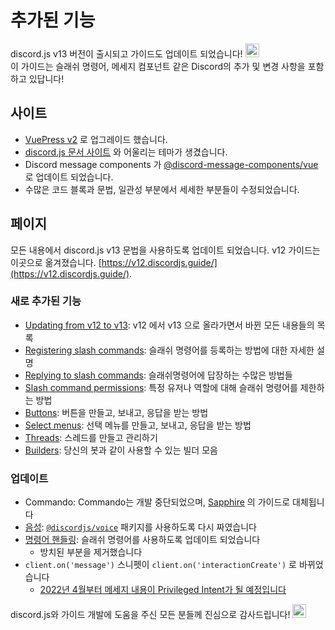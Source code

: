 <style scoped>
.emoji-container {
	display: inline-block;
}

.emoji-container .emoji-image {
	width: 1.375rem;
	height: 1.375rem;
	vertical-align: bottom;
}
</style>

# 추가된 기능

<DiscordMessages>
	<DiscordMessage profile="bot">
		<template #interactions>
			<DiscordInteraction
				profile="user"
				author="discord.js"
				:command="true"
			>업그레이드</DiscordInteraction>
		</template>
		discord.js v13 버전이 출시되고 가이드도 업데이트 되었습니다!
		<span class="emoji-container">
			<img class="emoji-image" title="tada" src="https://twemoji.maxcdn.com/v/13.1.0/72x72/1f389.png" alt="" />
		</span>
		<br />
		이 가이드는 슬래쉬 명령어, 메세지 컴포넌트 같은 Discord의 추가 및 변경 사항을 포함하고 있답니다!
	</DiscordMessage>
</DiscordMessages>

## 사이트

- [VuePress v2](https://v2.vuepress.vuejs.org/) 로 업그레이드 했습니다.
- [discord.js 문서 사이트](https://discord.js.org/) 와 어울리는 테마가 생겼습니다.
- Discord message components 가 [@discord-message-components/vue](https://github.com/Danktuary/discord-message-components/blob/main/packages/vue/README.md) 로 업데이트 되었습니다.
- 수많은 코드 블록과 문법, 일관성 부분에서 세세한 부분들이 수정되었습니다.

## 페이지

모든 내용에서 discord.js v13 문법을 사용하도록 업데이트 되었습니다. v12 가이드는 이곳으로 옮겨졌습니다. [https://v12.discordjs.guide/](https://v12.discordjs.guide/).

### 새로 추가된 기능

- [Updating from v12 to v13](/additional-info/changes-in-v13.md): v12 에서 v13 으로 올라가면서 바뀐 모든 내용들의 목록
- [Registering slash commands](/interactions/registering-slash-commands.md): 슬래쉬 명령어를 등록하는 방법에 대한 자세한 설명
- [Replying to slash commands](/interactions/replying-to-slash-commands.md): 슬래쉬명령어에 답장하는 수많은 방법들
- [Slash command permissions](/interactions/slash-command-permissions.md): 특정 유저나 역할에 대해 슬래쉬 명령어를 제한하는 방법
- [Buttons](/interactions/buttons.md): 버튼을 만들고, 보내고, 응답을 받는 방법
- [Select menus](/interactions/select-menus.md): 선택 메뉴를 만들고, 보내고, 응답을 받는 방법
- [Threads](/popular-topics/threads.md): 스레드를 만들고 관리하기
- [Builders](/popular-topics/builders.md): 당신의 봇과 같이 사용할 수 있는 빌더 모음

### 업데이트

- Commando: Commando는 개발 중단되었으며, [Sapphire](https://github.com/discordjs/guide/pull/711) 의 가이드로 대체됩니다
- [음성](/voice/): [`@discordjs/voice`](https://github.com/discordjs/voice) 패키지를 사용하도록 다시 짜였습니다
- [명령어 핸들링](/command-handling/): 슬래쉬 명령어를 사용하도록 업데이트 되었습니다
	- 방치된 부분을 제거했습니다
- `client.on('message')` 스니펫이 `client.on('interactionCreate')` 로 바뀌었습니다
	- [2022년 4월부터 메세지 내용이 Privileged Intent가 될 예정입니다](https://support-dev.discord.com/hc/en-us/articles/4404772028055)

<DiscordMessages>
	<DiscordMessage profile="bot">
		discord.js와 가이드 개발에 도움을 주신 모든 분들께 진심으로 감사드립니다!
		<span class="emoji-container">
			<img class="emoji-image" title="heart" src="https://twemoji.maxcdn.com/v/13.1.0/72x72/2764.png" alt="" />
		</span>
	</DiscordMessage>
</DiscordMessages>
